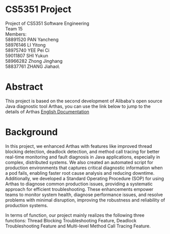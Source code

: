 # CS5351 Project
Project of CS5351 Software Engineering\
Team 15\
Members: \
58891520 PAN Yancheng\
58976146 LI Yitong\
58975740 YEE Pei Ci\
59011807 SHI Yukun\
58966282 Zhong Jinghang\
58837761 ZHANG Jiahao\
# Abstract 
This project is based on the second development of Alibaba's open source Java diagnostic tool Arthas, you can use the link below to jump to the details of Arthas
[English Documentation](README_EN.md)

# Background
In this project, we enhanced Arthas with features like improved thread blocking detection, deadlock detection, and method call tracing for better real-time monitoring and fault diagnosis in Java applications, especially in complex, distributed systems. We also created an automated script for production environments that captures critical diagnostic information when a pod fails, enabling faster root cause analysis and reducing downtime. Additionally, we developed a Standard Operating Procedure (SOP) for using Arthas to diagnose common production issues, providing a systematic approach for efficient troubleshooting. These enhancements empower teams to monitor system health, diagnose performance issues, and resolve problems with minimal disruption, improving the robustness and reliability of production systems.

In terms of function, our project mainly realizes the following three functions: Thread Blocking Troubleshooting Feature, Deadlock Troubleshooting Feature and Multi-level Method Call Tracing Feature.
